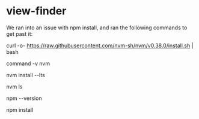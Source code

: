 # view-finder



We ran into an issue with npm install, and ran the following commands to get past it:

curl -o- https://raw.githubusercontent.com/nvm-sh/nvm/v0.38.0/install.sh | bash

command -v nvm

nvm install --lts

nvm ls

npm --version

npm install